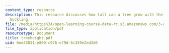```yaml
---
content_type: resource
description: This resource discusses how tall can a tree grow with the help of column
  buckling.
file: /media/https%3A/open-learning-course-data-rc.s3.amazonaws.com/3-a26-freshman-seminar-the-nature-of-engineering-fall-2005/6ee45831e800c976e79d6c359e2ed3d0_treeheight.pdf
file_type: application/pdf
resourcetype: Document
title: treeheight.pdf
uid: 6ee45831-e800-c976-e79d-6c359e2ed3d0
---
```

